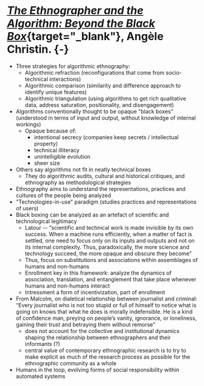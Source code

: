 # [_The Ethnographer and the Algorithm: Beyond the Black Box_](./assets/ethnoalgo.pdf){target="_blank"}, Angèle Christin. {-} 

- Three strategies for algorithmic ethnography: 
  - Algorithmic refraction (reconfigurations that come from socio-technical interactions)
  - Algorithmic comparison (similarity and difference approach to identify unique features)
  - Algorithmic triangulation (using algorithms to get rich qualitative data, address saturation, positionality, and disengagement)
- Algorithms conventionally thought to be opaque "black boxes" (understood in terms of input and output, without knowledge of internal workings)
  - Opaque because of: 
    - intentional secrecy (companies keep secrets / intellectual property)
    - technical illiteracy 
    - unintelligible evolution 
    - sheer size
- Others say algorithms not fit in neatly technical boxes
  - They do algorithmic audits, cultural and historical critiques, and ethnography as methodological strategies
- Ethnography aims to understand the representations, practices and cultures of the people being analyzed
- "Technologies-in-use" paradigm (studies practices and representations of users)
- Black boxing can be analyzed as an artefact of scientific and technological legitimacy 
  - Latour -- “scientific and technical work is made invisible by its own success. When a machine runs efficiently, when a matter of fact is settled, one need to focus only on its inputs and outputs and not on its internal complexity. Thus, paradoxically, the more science and technology succeed, the more opaque and obscure they become” 
  - Thus, focus on substitutions and associations within assemblages of humans and non-humans
  - Enrollment key in this framework: analyze the dynamics of association,
translation, and entanglement that take place whenever humans and non-humans
interact
  - Intressment a form of incentivization, part of enrollment
- From Malcolm, on dialetical relationship between journalist and criminal: “Every journalist who is not too stupid or full of himself to notice what is going on knows that what he does is morally indefensible. He is a kind of confidence man, preying on people’s vanity, ignorance, or loneliness, gaining their trust and betraying them without remorse”
  - does not account for the collective and institutional dynamics
shaping the relationship between ethnographers and their informants (?)
  - central value of contemporary ethnographic research is to try to make explicit as much of the research process as possible for the ethnographic community as a whole
- Humans in the loop, evolving forms of social responsibility within automated systems 
